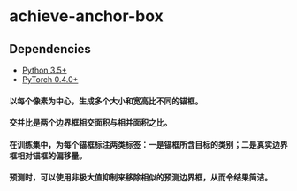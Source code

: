 # achieve-anchor-box

## Dependencies
* [Python 3.5+](https://www.continuum.io/downloads)
* [PyTorch 0.4.0+](http://pytorch.org)

#### 以每个像素为中心，生成多个大小和宽高比不同的锚框。
#### 交并比是两个边界框相交面积与相并面积之比。
#### 在训练集中，为每个锚框标注两类标签：一是锚框所含目标的类别；二是真实边界框相对锚框的偏移量。
#### 预测时，可以使用非极大值抑制来移除相似的预测边界框，从而令结果简洁。
